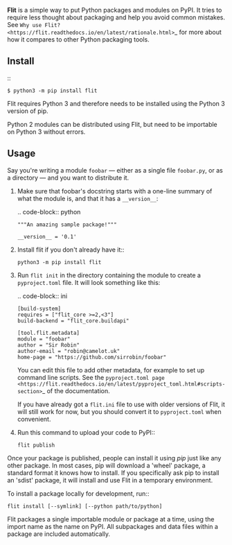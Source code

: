 **Flit** is a simple way to put Python packages and modules on PyPI.
It tries to require less thought about packaging and help you avoid common
mistakes.
See `Why use Flit? <https://flit.readthedocs.io/en/latest/rationale.html>`_ for
more about how it compares to other Python packaging tools.

Install
-------

::

    $ python3 -m pip install flit

Flit requires Python 3 and therefore needs to be installed using the Python 3
version of pip.

Python 2 modules can be distributed using Flit, but need to be importable on
Python 3 without errors.

Usage
-----

Say you're writing a module ``foobar`` — either as a single file ``foobar.py``,
or as a directory — and you want to distribute it.

1. Make sure that foobar's docstring starts with a one-line summary of what
   the module is, and that it has a ``__version__``:

   .. code-block:: python

       """An amazing sample package!"""

       __version__ = '0.1'

2. Install flit if you don't already have it::

       python3 -m pip install flit

3. Run ``flit init`` in the directory containing the module to create a
   ``pyproject.toml`` file. It will look something like this:

   .. code-block:: ini

       [build-system]
       requires = ["flit_core >=2,<3"]
       build-backend = "flit_core.buildapi"

       [tool.flit.metadata]
       module = "foobar"
       author = "Sir Robin"
       author-email = "robin@camelot.uk"
       home-page = "https://github.com/sirrobin/foobar"

   You can edit this file to add other metadata, for example to set up
   command line scripts. See the
   `pyproject.toml page <https://flit.readthedocs.io/en/latest/pyproject_toml.html#scripts-section>`_
   of the documentation.

   If you have already got a ``flit.ini`` file to use with older versions of
   Flit, it will still work for now, but you should convert it to
   ``pyproject.toml`` when convenient.

4. Run this command to upload your code to PyPI::

       flit publish

Once your package is published, people can install it using *pip* just like
any other package. In most cases, pip will download a 'wheel' package, a
standard format it knows how to install. If you specifically ask pip to install
an 'sdist' package, it will install and use Flit in a temporary environment.


To install a package locally for development, run::

    flit install [--symlink] [--python path/to/python]

Flit packages a single importable module or package at a time, using the import
name as the name on PyPI. All subpackages and data files within a package are
included automatically.
